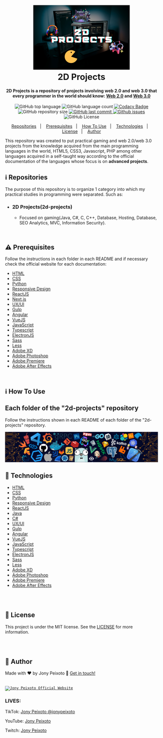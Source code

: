 <h1 align="center">
    <img alt="Front-End GitHub README" src="https://github.com/jonypeixoto/jonypeixoto/blob/main/assets/2d-projects.png" />
    <br>
    2D Projects
</h1>

<h4 align="center">
   2D Projects is a repository of projects involving web 2.0 and web 3.0 that every programmer in the world should know:
   <a href="https://www.oreilly.com/pub/a/web2/archive/what-is-web-20.html/">Web 2.0</a> and <a href="https://aws.amazon.com/pt/what-is/web3/">Web 3.0</a> 
</h4>
<p align="center">
  <img alt="GitHub top language" src="https://img.shields.io/github/languages/top/jonypeixoto/gaming-projects">
  
  <img alt="GitHub language count" src="https://img.shields.io/github/languages/count/jonypeixoto/gaming-projects?color=yellow">
  
  <a href="https://www.codacy.com/gh/jonypeixoto/full-stack-web2-projects/dashboard?utm_source=github.com&amp;utm_medium=referral&amp;utm_content=jonypeixoto/gaming-projects&amp;utm_campaign=Badge_Grade">
    <img alt="Codacy Badge" src="https://app.codacy.com/project/badge/Grade/799ca46e878b4a40a8c52ac735f5a1fa">
  </a>
  
  <img alt="GitHub repository size" src="https://img.shields.io/github/repo-size/jonypeixoto/gaming-projects?color=green">
  <a href="https://github.com/jonypeixoto/full-stack-web2-projects/commits">
   
  <img alt="GitHub last commit" src="https://img.shields.io/github/last-commit/jonypeixoto/gaming-projects?color=blueviolet">
  </a>
  
  <a href="https://github.com/jonypeixoto/full-stack-web2-projects/issues">
    <img alt="Github issues" src="https://img.shields.io/github/issues/jonypeixoto/gaming-projects">
  </a>
  
  <img alt="GitHub License" src="https://img.shields.io/github/license/jonypeixoto/gaming-projects"> 
</p>

<p align="center">
  <a href="#information_source-repositories">Repositories</a>&nbsp;&nbsp;&nbsp;|&nbsp;&nbsp;&nbsp;
  <a href="#warning-prerequisites">Prerequisites</a>&nbsp;&nbsp;&nbsp;|&nbsp;&nbsp;&nbsp;
  <a href="#information_source-how-to-use">How To Use</a>&nbsp;&nbsp;&nbsp;|&nbsp;&nbsp;&nbsp;
  <a href="#rocket-technologies">Technologies</a>&nbsp;&nbsp;&nbsp;|&nbsp;&nbsp;&nbsp;
  <a href="#memo-license">License</a>&nbsp;&nbsp;&nbsp;|&nbsp;&nbsp;&nbsp;
  <a href="#star2-author">Author</a>
</p>

This repository was created to put practical gaming and web 2.0/web 3.0 projects from the knowledge acquired from the main programming languages in the world, HTML5, CSS3, Javascript, PHP among other languages acquired in a self-taught way according to the official documentation of the languages whose focus is on <b>advanced projects</b>.

##  :information_source: Repositories

The purpose of this repository is to organize 1 category into which my practical studies in programming were separated. Such as:

* <b><h3>2D Projects(2d-projects)</h3></b>
   * Focused on gaming(Java, C#, C, C++, Database, Hosting, Database, SEO Analytics, MVC, Information Security).

<br/>

## :warning: Prerequisites

Follow the instructions in each folder in each README and if necessary check the official website for each documentation:

- [HTML](https://developer.mozilla.org/pt-BR/docs/Web/HTML)
- [CSS](https://www.w3schools.com/cssref/)
- [Python](https://python.org)
- [Responsive Design](https://developers.google.com/search/mobile-sites/mobile-seo/responsive-design)
- [ReactJS](https://reactjs.org)
- [Next.js](https://nextjs.org)
- [UX/UI](https://www.adobe.com/br/creativecloud/ui-ux.html)
- [Gulp](https://gulpjs.com)
- [Angular](https://angular.io)
- [VueJS](https://vuejs.org)
- [JavaScript](https://developer.mozilla.org/pt-BR/docs/Web/JavaScript)
- [Typescript](https://www.typescriptlang.org)
- [ElectronJS](https://www.electronjs.org)
- [Sass](https://sass-lang.com/guide)
- [Less](https://lesscss.org)
- [Adobe XD](https://www.adobe.com/br/products/xd.html)
- [Adobe Photoshop](https://www.adobe.com/br/products/photoshop.html)
- [Adobe Premiere](https://www.adobe.com/br/products/premiere.html)
- [Adobe After Effects](https://www.adobe.com/br/products/aftereffects.html)

<br/>

## :information_source: How To Use

## Each folder of the "2d-projects" repository
Follow the instructions shown in each README of each folder of the "2d-projects" repository.
<br/>

![](https://github.com/JonyPeixoto/jonypeixoto/blob/main/assets/wow.png)  

## :rocket: Technologies

- [HTML](https://developer.mozilla.org/pt-BR/docs/Web/HTML)
- [CSS](https://www.w3schools.com/cssref/)
- [Python](https://python.org)
- [Responsive Design](https://developers.google.com/search/mobile-sites/mobile-seo/responsive-design)
- [ReactJS](https://reactjs.org)
- [Java](https://docs.oracle.com/en/java/)
- [C#](https://learn.microsoft.com/pt-br/dotnet/csharp/)
- [UX/UI](https://www.adobe.com/br/creativecloud/ui-ux.html)
- [Gulp](https://gulpjs.com)
- [Angular](https://angular.io)
- [VueJS](https://vuejs.org)
- [JavaScript](https://developer.mozilla.org/pt-BR/docs/Web/JavaScript)
- [Typescript](https://www.typescriptlang.org)
- [ElectronJS](https://www.electronjs.org)
- [Sass](https://sass-lang.com/guide)
- [Less](https://lesscss.org)
- [Adobe XD](https://www.adobe.com/br/products/xd.html)
- [Adobe Photoshop](https://www.adobe.com/br/products/photoshop.html)
- [Adobe Premiere](https://www.adobe.com/br/products/premiere.html)
- [Adobe After Effects](https://www.adobe.com/br/products/aftereffects.html)

<br/><br/>

## :memo: License
This project is under the MIT license. See the [LICENSE](https://github.com/jonypeixoto/full-stack-web2-projects/blob/main/LICENSE) for more information.

<br/><br/>

## :star2: Author

Made with ♥ by Jony Peixoto :wave: [Get in touch!](https://jonypeixoto.com.br)

<br/>

<a href="https://www.jonypeixoto.com" target="_blank">
  <code><img alt="Jony Peixoto Official Website" height="30" width="130" src="https://img.shields.io/badge/website-000000?style=for-the-badge&logo=About.me&logoColor=white" /></code>
</a>

<br/>

### LIVES:

TikTok: [Jony Peixoto @jonypeixoto](https://tiktok.com/@jonypeixoto)

YouTube: [Jony Peixoto](https://youtube.com/@jonypeixoto.)

Twitch: [Jony Peixoto](https://twitch.tv/jonypeixoto)

